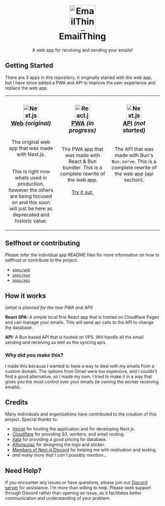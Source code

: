 <h1 align="center">
  <a href="https://emailthing.app/home" target="_blank">
    <img src="https://emailthing.app/logo.png" alt="EmailThing Logo" width="84">
  </a>
  <br>
  EmailThing
</h1>

<p align="center">A web app for receiving and sending your emails!</p>

## Getting Started

There are 3 apps in this repository. It originally started with the web app, but I have since added a PWA and API to improve the user experience and replace the web app.
<!-- table for the 3 apps (web, pwa, api) - web being default -->
<table>
  <tr>
    <td align="center" width="33%" valign="top">
      <!-- <br> -->
      <h3>
      <img src="https://svgl.app/library/nextjs_icon_dark.svg" alt="Next.js Logo" width="50">
      <br>
      <a href="./apps/web#readme"><b>Web</b></a> <em>(original)</em>
      </h3>
      <br>
      The original web app that was made with Next.js. 
      <br><br>
      <p>This is right now whats used in production, however the others are being focused on and this soon will just be here as deprecated and historic value.</p>
    </td>
    <td align="center" width="33%" valign="top">
      <!-- <br> -->
      <h3>
      <img src="https://react.dev/images/brand/logo_dark.svg" alt="React.js Logo" width="50">
      <br>
      <a href="./apps/pwa#readme"><b>PWA</b></a> <em>(in progress)</em>
      </h3>
      <br>
      The PWA app that was made with React & Bun bundler. This is a complete rewrite of the web app.
      <br><br>
      <a href="https://pwa.emailthing.app">Try it out.</a>
    </td>
    <td align="center" width="33%" valign="top">
      <!-- <br> -->
      <h3>
      <img src="https://bun.sh/logo.svg" alt="Next.js Logo" width="50">
      <br>
      <a href="./apps/api#readme"><b>API</b></a> <em>(not started)</em>
      </h3>
      <br>
      The API that was made with Bun's <code>Bun.serve</code>. This is a complete rewrite of the web app (api section).
    </td>
  </tr>
</table>

## Selfhost or contributing

Please refer the individual app README files for more information on how to selfhost or contribute to the project.
* [`apps/web`](./apps/web/README.md)
* [`apps/pwa`](./apps/pwa/README.md)
* [`apps/api`](./apps/api/README.md)

## How it works

<em>(what is planned for the new PWA and API)</em>

**React SPA:** A simple local first React app that is hosted on Cloudflare Pages and can manage your emails. This will send api calls to the API to change the database.

**API:** A Bun based API that is hosted on VPS. Will handle all the email sending and receiving as well as the syncing apis.


### Why did you make this?

I made this because I wanted to have a way to deal with my emails from a custom domain. The options from Gmail were too expensive, and I couldn't find a good alternative, so I made my own. I tried to make it in a way that gives you the most control over your emails (ie owning the worker receiving emails).


## Credits

Many individuals and organizations have contributed to the creation of this project. Special thanks to:

* [Vercel](https://vercel.com) for hosting the application and for developing Next.js.
* [Cloudflare](https://cloudflare.com) for providing S3, workers, and email routing.
* [Xata](https://xata.io) for providing a good pricing for database.
* [Alfonsusac](https://github.com/alfonsusac) for designing the logo and sticker.
* [Members of Next.js Discord](https://discord.gg/NextJS) for helping me with motivation and testing.
* *and many more that I can't possibly mention...*

## Need Help?

If you encounter any issues or have questions, please join our [Discord server](https://discord.gg/GT9Q2Yz4VS) for assistance. I'm more than willing to help. Please seek support through Discord rather than opening an issue, as it facilitates better communication and understanding of your problem.

